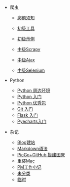 * 爬虫
  
  * [爬前须知](Sai_FootPrint/2_WebCrawlerTutorial.md)
  
  * [初级工具](Sai_FootPrint/2_WebCrawlerBasicTool.md)
  
  * [初级示例](Sai_FootPrint/2_WebCrawlerBasicCase.md)
  
  * [中级Scrapy](Sai_FootPrint/2_WebCrawlerScrapy.md)
  
  * [中级Ajax](Sai_FootPrint/2_WebCrawlerAjax.md)
  
  * [中级Selenium](Sai_FootPrint/2_WebCrawlerSelenium.md)
  
    



* Python
  * [Python 周边环境](Sai_FootPrint/1_PythonEnvironment.md)
  * [Python 入门](Sai_FootPrint/1_PythonTutorial.md)
  * [Python 优秀包](Sai_FootPrint/1_PythonModule.md)
  * [Git 入门](Sai_FootPrint/1_GitStudy.md)
  * [Flask 入门](Sai_FootPrint/1_FlaskBasicTutorial.md)
  * [Pyecharts入门](Sai_FootPrint/1_Pyecharts.md)



* 杂记
  * [Blog建站](Sai_FootPrint/0_BuildBlog.md)
  * [Markdown语法](Sai_FootPrint/0_MarkdownUsage.md)
  * [PicGo+GitHub 搭建图床](Sai_FootPrint/0_PicGo_GitHub.md)
  * [重装Mac](Sai_FootPrint/0_ReinstallSystem.md)
  * [PM工作小记](Sai_FootPrint/0_PMwork.md)
  * [未分类](Sai_FootPrint/0_Uncategorized.md)
  * [临时](Sai_FootPrint/0_Temp.md)

